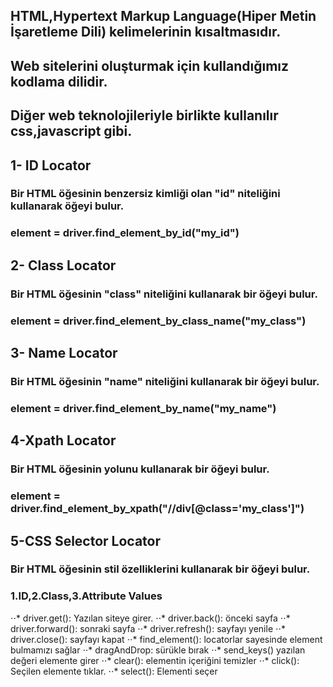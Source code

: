 

## HTML,Hypertext Markup Language(Hiper Metin İşaretleme Dili) kelimelerinin kısaltmasıdır.
## Web sitelerini oluşturmak için kullandığımız kodlama dilidir.
## Diğer web teknolojileriyle birlikte kullanılır css,javascript gibi.



## 1- ID Locator
### Bir HTML öğesinin benzersiz kimliği olan "id" niteliğini kullanarak öğeyi bulur.
### element = driver.find_element_by_id("my_id")

## 2- Class Locator 
### Bir HTML öğesinin "class" niteliğini kullanarak bir öğeyi bulur.
### element = driver.find_element_by_class_name("my_class")

## 3- Name Locator
### Bir HTML öğesinin "name" niteliğini kullanarak bir öğeyi bulur.
### element = driver.find_element_by_name("my_name")

## 4-Xpath Locator 
### Bir HTML öğesinin yolunu kullanarak bir öğeyi bulur.
### element = driver.find_element_by_xpath("//div[@class='my_class']")

## 5-CSS Selector Locator 
### Bir HTML öğesinin stil özelliklerini kullanarak bir öğeyi bulur.
### 1.ID,2.Class,3.Attribute Values


⋅⋅* driver.get(): Yazılan siteye girer.
⋅⋅* driver.back(): önceki sayfa
⋅⋅* driver.forward(): sonraki sayfa
⋅⋅* driver.refresh(): sayfayı yenile
⋅⋅* driver.close(): sayfayı kapat
⋅⋅* find_element(): locatorlar sayesinde element bulmamızı sağlar
⋅⋅* dragAndDrop: sürükle bırak
⋅⋅* send_keys() yazılan değeri elemente girer
⋅⋅* clear(): elementin içeriğini temizler
⋅⋅* click(): Seçilen elemente tıklar.
⋅⋅* select(): Elementi seçer
